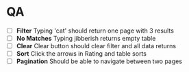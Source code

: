# QA

- [ ] **Filter** Typing 'cat' should return one page with 3 results
- [ ] **No Matches** Typing jibberish returns empty table
- [ ] **Clear** Clear button should clear filter and all data returns
- [ ] **Sort** Click the arrows in Rating and table sorts
- [ ] **Pagination** Should be able to navigate between two pages
